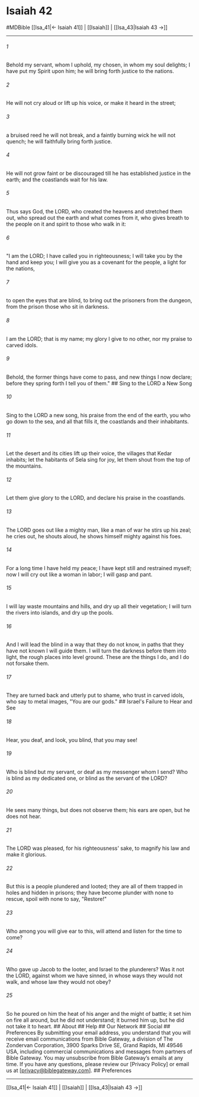 # Isaiah 42
#MDBible
[[Isa_41|← Isaiah 41]] | [[Isaiah]] | [[Isa_43|Isaiah 43 →]]

***


###### 1 
Behold my servant, whom I uphold, my chosen, in whom my soul delights; I have put my Spirit upon him; he will bring forth justice to the nations. 

###### 2 
He will not cry aloud or lift up his voice, or make it heard in the street; 

###### 3 
a bruised reed he will not break, and a faintly burning wick he will not quench; he will faithfully bring forth justice. 

###### 4 
He will not grow faint or be discouraged till he has established justice in the earth; and the coastlands wait for his law. 

###### 5 
Thus says God, the LORD, who created the heavens and stretched them out, who spread out the earth and what comes from it, who gives breath to the people on it and spirit to those who walk in it: 

###### 6 
"I am the LORD; I have called you in righteousness; I will take you by the hand and keep you; I will give you as a covenant for the people, a light for the nations, 

###### 7 
to open the eyes that are blind, to bring out the prisoners from the dungeon, from the prison those who sit in darkness. 

###### 8 
I am the LORD; that is my name; my glory I give to no other, nor my praise to carved idols. 

###### 9 
Behold, the former things have come to pass, and new things I now declare; before they spring forth I tell you of them." ## Sing to the LORD a New Song 

###### 10 
Sing to the LORD a new song, his praise from the end of the earth, you who go down to the sea, and all that fills it, the coastlands and their inhabitants. 

###### 11 
Let the desert and its cities lift up their voice, the villages that Kedar inhabits; let the habitants of Sela sing for joy, let them shout from the top of the mountains. 

###### 12 
Let them give glory to the LORD, and declare his praise in the coastlands. 

###### 13 
The LORD goes out like a mighty man, like a man of war he stirs up his zeal; he cries out, he shouts aloud, he shows himself mighty against his foes. 

###### 14 
For a long time I have held my peace; I have kept still and restrained myself; now I will cry out like a woman in labor; I will gasp and pant. 

###### 15 
I will lay waste mountains and hills, and dry up all their vegetation; I will turn the rivers into islands, and dry up the pools. 

###### 16 
And I will lead the blind in a way that they do not know, in paths that they have not known I will guide them. I will turn the darkness before them into light, the rough places into level ground. These are the things I do, and I do not forsake them. 

###### 17 
They are turned back and utterly put to shame, who trust in carved idols, who say to metal images, "You are our gods." ## Israel's Failure to Hear and See 

###### 18 
Hear, you deaf, and look, you blind, that you may see! 

###### 19 
Who is blind but my servant, or deaf as my messenger whom I send? Who is blind as my dedicated one, or blind as the servant of the LORD? 

###### 20 
He sees many things, but does not observe them; his ears are open, but he does not hear. 

###### 21 
The LORD was pleased, for his righteousness' sake, to magnify his law and make it glorious. 

###### 22 
But this is a people plundered and looted; they are all of them trapped in holes and hidden in prisons; they have become plunder with none to rescue, spoil with none to say, "Restore!" 

###### 23 
Who among you will give ear to this, will attend and listen for the time to come? 

###### 24 
Who gave up Jacob to the looter, and Israel to the plunderers? Was it not the LORD, against whom we have sinned, in whose ways they would not walk, and whose law they would not obey? 

###### 25 
So he poured on him the heat of his anger and the might of battle; it set him on fire all around, but he did not understand; it burned him up, but he did not take it to heart. ## About ## Help ## Our Network ## Social ## Preferences By submitting your email address, you understand that you will receive email communications from Bible Gateway, a division of The Zondervan Corporation, 3900 Sparks Drive SE, Grand Rapids, MI 49546 USA, including commercial communications and messages from partners of Bible Gateway. You may unsubscribe from Bible Gateway&rsquo;s emails at any time. If you have any questions, please review our [Privacy Policy] or email us at [privacy@biblegateway.com]. ## Preferences

***

[[Isa_41|← Isaiah 41]] | [[Isaiah]] | [[Isa_43|Isaiah 43 →]]
